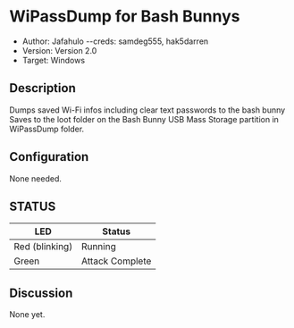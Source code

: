 # WiPassDump for Bash Bunnys

* Author: Jafahulo --creds: samdeg555, hak5darren
* Version: Version 2.0
* Target: Windows

## Description

Dumps saved Wi-Fi infos including clear text passwords to the bash bunny
Saves to the loot folder on the Bash Bunny USB Mass Storage partition in WiPassDump folder.

## Configuration

None needed. 

## STATUS

| LED                | Status                                       |
| ------------------ | -------------------------------------------- |
| Red (blinking)     | Running                                      |
| Green              | Attack Complete                              |

## Discussion
None yet. 
